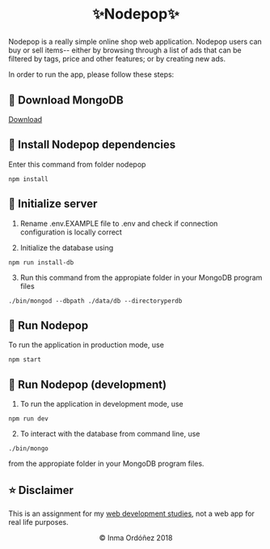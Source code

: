 # <p align ="center">✨Nodepop✨</p>

Nodepop is a really simple online shop web application. Nodepop users can buy or sell items-- either by browsing through a list of ads that can be filtered by tags, price and other features; or by creating new ads.

In order to run the app, please follow these steps:
## 👾 Download MongoDB
[Download](https://www.mongodb.com/download-center#community)

## 👾 Install Nodepop dependencies
Enter this command from folder nodepop
```shell
npm install
```
## 👾 Initialize server
1. Rename .env.EXAMPLE file to .env and check if connection configuration is locally correct

2. Initialize the database using
```shell
npm run install-db
```
3. Run this command from the appropiate folder in your MongoDB program files
```shell
./bin/mongod --dbpath ./data/db --directoryperdb
```

## 👾 Run Nodepop
To run the application in production mode, use
```shell
npm start
```

## 👾 Run Nodepop (development)
1. To run the application in development mode, use
```shell
npm run dev
```
2. To interact with the database from command line, use
```shell
./bin/mongo
```
from the appropiate folder in your MongoDB program files.

## ⭐️ Disclaimer
This is an assignment for my [web development studies](https://www.youtube.com/watch?v=dgDLE4RfzEk), not a web app for real life purposes.

<p align ="center">&copy; Inma Ordóñez 2018</p>
